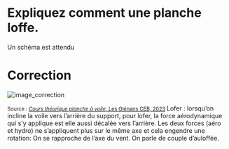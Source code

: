﻿# Expliquez comment une planche loffe.
Un schéma est attendu

# Correction

![image_correction](./images/aulofee_abattee.png)

<small>Source : [*Cours théorique planche à voile*, Les Glénans CEB, 2023](https://encadrementbenevole.glenans.asso.fr/wp-content/uploads/2023/07/Cours-theorique-PAV-Version-1.pdf) </small>
Lofer : lorsqu’on incline la voile vers l’arrière du support, pour lofer, la force aérodynamique qui s’y applique est elle aussi décalée vers l’arrière. Les deux forces (aéro et hydro) ne s’appliquent plus sur le même axe et cela engendre une rotation: On se rapproche de l’axe du vent. On parle de couple d’auloffée. 